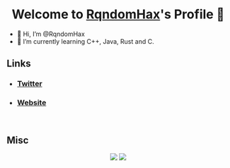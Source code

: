 <p align="center">
  <h1 align="center">Welcome to <a href="https://github.com/RqndomHax">RqndomHax</a>'s Profile 👋</h1>
</p>
<ul>

  <li>👋 Hi, I’m @RqndomHax</li>
  <li>🌱 I’m currently learning C++, Java, Rust and C.</li>
</ul>

## Links

<ul>

  ### <li> <a href="https://twitter.com/rqndomhax">Twitter</a> </li>

  ### <li> <a href="https://rqndomhax.io">Website</a> </li>

</ul>
 
 <br>
  
  ## Misc
  
 <p align="center">
    <image src="https://github-readme-stats.vercel.app/api/top-langs/?username=RqndomHax&langs_count=10&layout=compact&theme=tokyonight">
    <image src="https://github-readme-stats-zeta-wine.vercel.app/api?username=RqndomHax&show_icons=true&theme=tokyonight&hide_title=true&include_all_commits=true"><br>

</p>
      
